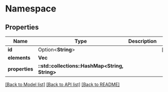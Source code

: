 # Namespace

## Properties

Name | Type | Description | Notes
------------ | ------------- | ------------- | -------------
**id** | Option<**String**> |  | [optional]
**elements** | **Vec<String>** |  | 
**properties** | **::std::collections::HashMap<String, String>** |  | 

[[Back to Model list]](../README.md#documentation-for-models) [[Back to API list]](../README.md#documentation-for-api-endpoints) [[Back to README]](../README.md)


